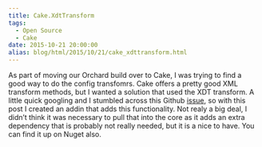 ```yaml
---
title: Cake.XdtTransform
tags:
  - Open Source
  - Cake
date: 2015-10-21 20:00:00
alias: blog/html/2015/10/21/cake_xdttransform.html
---
```


As part of moving our Orchard build over to Cake, I was trying to find a good
way to do the config transfomrs.  Cake offers a pretty good XML transform methods,
but I wanted a solution that used the XDT transform. A little quick googling and
I stumbled across this Github [issue](https://github.com/cake-build/cake/issues/321), so with this post I created an addin that
adds this functionality. Not realy a big deal, I didn’t think it was necessary
to pull that into the core as it adds an extra dependency that is probably not
really needed, but it is a nice to have.  You can find it up on Nuget also.